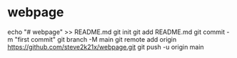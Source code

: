 # webpage
echo "# webpage" >> README.md
git init
git add README.md
git commit -m "first commit"
git branch -M main
git remote add origin https://github.com/steve2k21x/webpage.git
git push -u origin main

